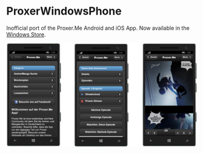 # ProxerWindowsPhone
Inofficial port of the Proxer.Me Android and iOS App. Now available in the [Windows Store](https://www.microsoft.com/store/apps/9nblggh4wq8z).

![Screenshots](Screenshots.png)
